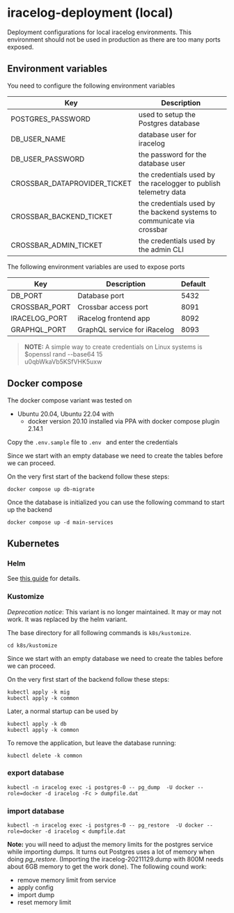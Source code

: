 # iracelog-deployment (local)

Deployment configurations for local iracelog environments.
This environment should not be used in production as there are too many ports exposed.

## Environment variables

You need to configure the following environment variables

| Key                          | Description                                                             |
| ---------------------------- | ----------------------------------------------------------------------- |
| POSTGRES_PASSWORD            | used to setup the Postgres database                                     |
| DB_USER_NAME                 | database user for iracelog                                              |
| DB_USER_PASSWORD             | the password for the database user                                      |
| CROSSBAR_DATAPROVIDER_TICKET | the credentials used by the racelogger to publish telemetry data        |
| CROSSBAR_BACKEND_TICKET      | the credentials used by the backend systems to communicate via crossbar |
| CROSSBAR_ADMIN_TICKET        | the credentials used by the admin CLI                                   |

The following environment variables are used to expose ports

| Key           | Description                  | Default |
| ------------- | ---------------------------- | ------- |
| DB_PORT       | Database port                | 5432    |
| CROSSBAR_PORT | Crossbar access port         | 8091    |
| IRACELOG_PORT | iRacelog frontend app        | 8092    |
| GRAPHQL_PORT  | GraphQL service for iRacelog | 8093    |

> **NOTE:**
> A simple way to create credentials on Linux systems is  
> $openssl rand --base64 15  
> u0qbWkaVb5KSfVHK5uxw

## Docker compose

The docker compose variant was tested on

- Ubuntu 20.04, Ubuntu 22.04 with
  - docker version 20.10 installed via PPA with docker compose plugin 2.14.1

Copy the `.env.sample` file to `.env ` and enter the credentials

Since we start with an empty database we need to create the tables before we can proceed.

On the very first start of the backend follow these steps:

```
docker compose up db-migrate
```

Once the database is initialized you can use the following command to start up the backend

```
docker compose up -d main-services
```

## Kubernetes

### Helm

See [this guide](k8s/helm/README.md) for details.

### Kustomize

_Deprecation notice_: This variant is no longer maintained. It may or may not work. It was replaced by the helm variant.

The base directory for all following commands is `k8s/kustomize`.

```
cd k8s/kustomize
```

Since we start with an empty database we need to create the tables before we can proceed.

On the very first start of the backend follow these steps:

```
kubectl apply -k mig
kubectl apply -k common
```

Later, a normal startup can be used by

```
kubectl apply -k db
kubectl apply -k common
```

To remove the application, but leave the database running:

```
kubectl delete -k common
```

### export database

```
kubectl -n iracelog exec -i postgres-0 -- pg_dump  -U docker --role=docker -d iracelog -Fc > dumpfile.dat
```

### import database

```
kubectl -n iracelog exec -i postgres-0 -- pg_restore  -U docker --role=docker -d iracelog < dumpfile.dat
```

**Note:** you will need to adjust the memory limits for the postgres service while importing dumps. It turns out Postgres uses a lot of memory when doing _pg_restore_.
(Importing the iracelog-20211129.dump with 800M needs about 6GB memory to get the work done).
The following cound work:

- remove memory limit from service
- apply config
- import dump
- reset memory limit
